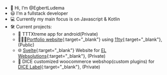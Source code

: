 - 👋 Hi, I’m @EgbertLudema
- 😃 I’m a fullstack developer
- 💻 Currently my main focus is on Javascript & Kotlin
- 🛠️ Current projects:
  - 📱 TTTXtreme app for android(Private)
  - 🧑🏻‍💻[Portfolio website](https://github.com/EgbertLudema/EgbertLudema-portfolio){:target="_blank"} using [11ty](https://www.11ty.dev/){:target="_blank"}, (Public)
  - 🌐 [Svelte](https://svelte.dev/){:target="_blank"} Website for [EL Websolutions](https://EL-Websolutions.com){:target="_blank"}, (Private)
  - 🎲 DICE customized woocommerce webshop(custom plugins) for [DICE Label](https://dicelabel.com/){:target="_blank"}, (Private)
